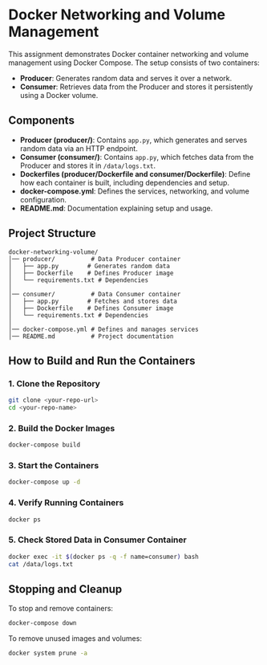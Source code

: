 # Docker Networking and Volume Management

This assignment demonstrates Docker container networking and volume management using Docker Compose. The setup consists of two containers:

- **Producer**: Generates random data and serves it over a network.
- **Consumer**: Retrieves data from the Producer and stores it persistently using a Docker volume.

## Components
- **Producer (producer/)**: Contains `app.py`, which generates and serves random data via an HTTP endpoint.
- **Consumer (consumer/)**: Contains `app.py`, which fetches data from the Producer and stores it in `/data/logs.txt`.
- **Dockerfiles (producer/Dockerfile and consumer/Dockerfile)**: Define how each container is built, including dependencies and setup.
- **docker-compose.yml**: Defines the services, networking, and volume configuration.
- **README.md**: Documentation explaining setup and usage.

## Project Structure
```
docker-networking-volume/
│── producer/          # Data Producer container
│   ├── app.py        # Generates random data
│   ├── Dockerfile    # Defines Producer image
│   └── requirements.txt # Dependencies
│
│── consumer/          # Data Consumer container
│   ├── app.py        # Fetches and stores data
│   ├── Dockerfile    # Defines Consumer image
│   └── requirements.txt # Dependencies
│
│── docker-compose.yml # Defines and manages services
│── README.md          # Project documentation
```

## How to Build and Run the Containers

### 1. Clone the Repository
```sh
git clone <your-repo-url>
cd <your-repo-name>
```

### 2. Build the Docker Images
```sh
docker-compose build
```

### 3. Start the Containers
```sh
docker-compose up -d
```

### 4. Verify Running Containers
```sh
docker ps
```

### 5. Check Stored Data in Consumer Container
```sh
docker exec -it $(docker ps -q -f name=consumer) bash
cat /data/logs.txt
```

## Stopping and Cleanup
To stop and remove containers:
```sh
docker-compose down
```

To remove unused images and volumes:
```sh
docker system prune -a
```






